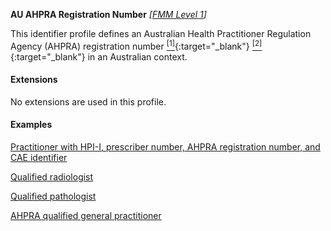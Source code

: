 **AU AHPRA Registration Number**  *[[FMM Level 1](guidance.html)]*

This identifier profile defines an Australian Health Practitioner Regulation Agency (AHPRA) registration number [<sup>[1]</sup>](https://www.ahpra.gov.au){:target="_blank"} [<sup>[2]</sup>](https://www.ahpra.gov.au/Support/Glossary.aspx#Registration%20Number){:target="_blank"} in an Australian context.


#### Extensions

No extensions are used in this profile.


#### Examples

[Practitioner with HPI-I, prescriber number, AHPRA registration number, and CAE identifier](Practitioner-example0.html)

[Qualified radiologist](Practitioner-example1.html)

[Qualified pathologist](Practitioner-example2.html)

[AHPRA qualified general practitioner](Practitioner-example3.html)